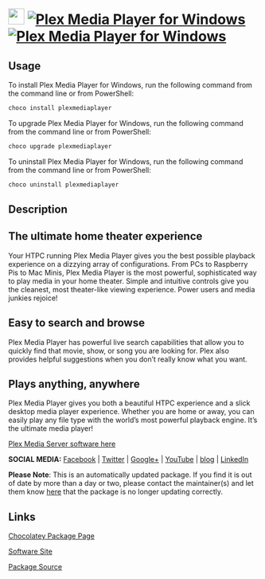 ﻿# <img src="https://cdn.jsdelivr.net/gh/mkevenaar/chocolatey-packages@866115c69165780d9fab3d896a8f66c98a92fd32/icons/plexmediaplayer.png" width="32" height="32"/> [![Plex Media Player for Windows](https://img.shields.io/chocolatey/v/plexmediaplayer.svg?label=Plex+Media+Player+for+Windows)](https://community.chocolatey.org/packages/plexmediaplayer) [![Plex Media Player for Windows](https://img.shields.io/chocolatey/dt/plexmediaplayer.svg)](https://community.chocolatey.org/packages/plexmediaplayer)

## Usage

To install Plex Media Player for Windows, run the following command from the command line or from PowerShell:

```powershell
choco install plexmediaplayer
```

To upgrade Plex Media Player for Windows, run the following command from the command line or from PowerShell:

```powershell
choco upgrade plexmediaplayer
```

To uninstall Plex Media Player for Windows, run the following command from the command line or from PowerShell:

```powershell
choco uninstall plexmediaplayer
```

## Description

## The ultimate home theater experience

Your HTPC running Plex Media Player gives you the best possible playback experience on a dizzying array of configurations. From PCs to Raspberry Pis to Mac Minis, Plex Media Player is the most powerful, sophisticated way to play media in your home theater. Simple and intuitive controls give you the cleanest, most theater-like viewing experience. Power users and media junkies rejoice!

## Easy to search and browse

Plex Media Player has powerful live search capabilities that allow you to quickly find that movie, show, or song you are looking for. Plex also provides helpful suggestions when you don’t really know what you want.

## Plays anything, anywhere

Plex Media Player gives you both a beautiful HTPC experience and a slick desktop media player experience. Whether you are home or away, you can easily play any file type with the world’s most powerful playback engine. It’s the ultimate media player!

[Plex Media Server software here](https://community.chocolatey.org/packages/plexmediaserver)

**SOCIAL MEDIA:**
[Facebook](https://www.facebook.com/plexapp) | [Twitter](https://twitter.com/plex) | [Google+](https://plus.google.com/+plex) | [YouTube](https://www.youtube.com/user/plextvapp) | [blog](https://www.plex.tv/blog/) | [LinkedIn](https://www.linkedin.com/company/1175144/)

**Please Note**: This is an automatically updated package. If you find it is
out of date by more than a day or two, please contact the maintainer(s) and
let them know [here](https://github.com/mkevenaar/chocolatey-packages/issues) that the package is no longer updating correctly.


## Links

[Chocolatey Package Page](https://community.chocolatey.org/packages/plexmediaplayer)

[Software Site](https://www.plex.tv/apps/computer/plex-media-player/)

[Package Source](https://github.com/mkevenaar/chocolatey-packages/tree/master/automatic/plexmediaplayer)

